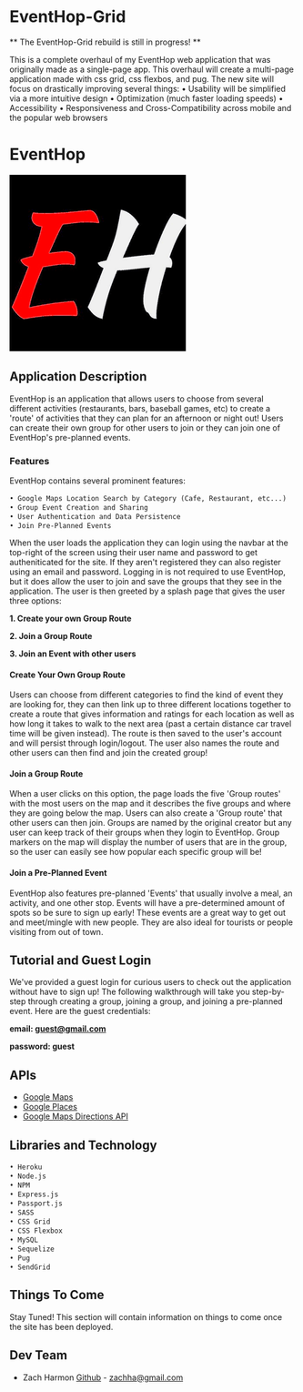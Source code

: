 # EventHop-Grid

** The EventHop-Grid rebuild is still in progress! **

This is a complete overhaul of my EventHop web application that was originally made as a single-page app.  This overhaul will create a multi-page application made with css grid, css flexbos, and pug. The new site will focus on drastically improving several things:
	• Usability will be simplified via a more intuitive design 
	• Optimization (much faster loading speeds)
	• Accessibility
	• Responsiveness and Cross-Compatibility across mobile and the popular web browsers

# EventHop

![EventHop Logo](public/img/icon/favicon-310.png "EventHop Logo")

## Application Description

EventHop is an application that allows users to choose from several different activities (restaurants, bars, baseball games, etc) to create a 'route' of activities that they can plan for an afternoon or night out!  Users can create their own group for other users to join or they can join one of EventHop's pre-planned events.

### Features

EventHop contains several prominent features:

	• Google Maps Location Search by Category (Cafe, Restaurant, etc...)
    • Group Event Creation and Sharing
	• User Authentication and Data Persistence
	• Join Pre-Planned Events


When the user loads the application they can login using the navbar at the top-right of the screen using their user name and password to get autheniticated for the site.  If they aren't registered they can also register using an email and password.  Logging in is not required to use EventHop, but it does allow the user to join and save the groups that they see in the application.  The user is then greeted by a splash page that gives the user three options:

**1. Create your own Group Route**

**2. Join a Group Route**

**3. Join an Event with other users**


#### Create Your Own Group Route

Users can choose from different categories to find the kind of event they are looking for, they can then link up to three different locations together to create a route that gives information and ratings for each location as well as how long it takes to walk to the next area (past a certain distance car travel time will be given instead).  The route is then saved to the user's account and will persist through login/logout.  The user also names the route and other users can then find and join the created group!  
 
#### Join a Group Route

 When a user clicks on this option, the page loads the five 'Group routes' with the most users on the map and it describes the five groups and where they are going below the map.  Users can also create a 'Group route' that other users can then join.  Groups are named by the original creator but any user can keep track of their groups when they login to EventHop.  Group markers on the map will display the number of users that are in the group, so the user can easily see how popular each specific group will be!
 
#### Join a Pre-Planned Event

EventHop also features pre-planned 'Events' that usually involve a meal, an activity, and one other stop.  Events will have a pre-determined amount of spots so be sure to sign up early!  These events are a great way to get out and meet/mingle with new people.  They are also ideal for tourists or people visiting from out of town.

## Tutorial and Guest Login

We've provided a guest login for curious users to check out the application without have to sign up!  The following walkthrough will take you step-by-step through creating a group, joining a group, and joining a pre-planned event.  Here are the guest credentials:

**email: guest@gmail.com**

**password: guest**




## APIs 
* [Google Maps](https://developers.google.com/maps/documentation/javascript/)
* [Google Places](https://developers.google.com/places/)
* [Google Maps Directions API](https://developers.google.com/maps/documentation/directions/intro)


## Libraries and Technology
	• Heroku
	• Node.js
	• NPM
	• Express.js
	• Passport.js
	• SASS
	• CSS Grid
	• CSS Flexbox
	• MySQL
	• Sequelize
	• Pug
	• SendGrid

## Things To Come

Stay Tuned! This section will contain information on things to come once the site has been deployed.

## Dev Team 
	
* Zach Harmon [Github](https://www.github.com/zachha) - zachha@gmail.com
